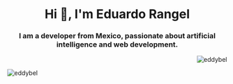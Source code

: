 <h1 align="center">Hi 👋, I'm Eduardo Rangel</h1>
<h3 align="center">I am a developer from Mexico, passionate about artificial intelligence and web development.</h3>


<p>&nbsp;<img align="right" src="https://github-readme-stats.vercel.app/api?username=eddybel&show_icons=true&theme=dark&locale=en" alt="eddybel" /></p>


<p><img align="center" src="https://github-readme-streak-stats.herokuapp.com/?user=eddybel&" alt="eddybel" /></p>
